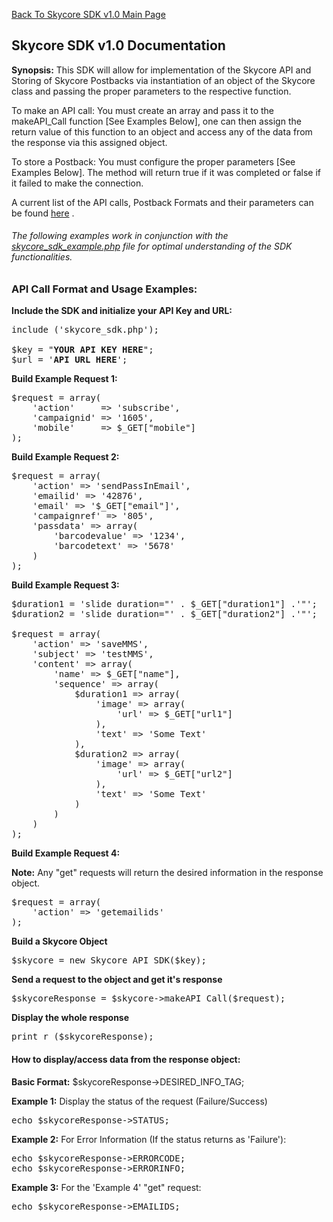 <a href="/1.0/README.md">Back To Skycore SDK v1.0 Main Page</a>


<h2>Skycore SDK v1.0 Documentation</h2>

<strong>Synopsis:</strong>
This SDK will allow for implementation of the Skycore API and Storing of Skycore Postbacks via instantiation of an object of the Skycore class and passing 
the proper parameters to the respective function.  

To make an API call: You must create an array and pass it to the makeAPI_Call function [See Examples Below], one can then assign the return value of this
function to an object and access any of the data from the response via this assigned object.

To store a Postback: You must configure the proper parameters [See Examples Below].  The method will return true if it was completed 
or false if it failed to make the connection.

A current list of the API calls, Postback Formats and their parameters can be found 
<a href="https://github.com/SkycoreMobile/API/blob/master/1.3/README.md">here</a> .

<h6>The following examples work in conjunction with the <a href="/1.0/source_code/skycore_sdk_example.php">skycore_sdk_example.php</a> file for optimal understanding of the SDK functionalities.</h6>

<h3>API Call Format and Usage Examples:</h3>

<strong>Include the SDK and initialize your API Key and URL:</strong>
<pre>
include ('skycore_sdk.php');

$key = "<strong>YOUR API KEY HERE</strong>";
$url = '<strong>API URL HERE</strong>';
</pre>

<strong>Build Example Request 1:</strong>
<pre>
$request = array(
	'action'	 => 'subscribe',
	'campaignid' => '1605',
	'mobile'     => $_GET["mobile"]
);
</pre>

<strong>Build Example Request 2:</strong>
<pre>
$request = array(
	'action' => 'sendPassInEmail',
	'emailid' => '42876',
	'email' => '$_GET["email"]',
	'campaignref' => '805',
	'passdata' => array(
		'barcodevalue' => '1234',
		'barcodetext' => '5678'
	)
);
</pre>

<strong>Build Example Request 3:</strong>
<pre>
$duration1 = 'slide duration="' . $_GET["duration1"] .'"';
$duration2 = 'slide duration="' . $_GET["duration2"] .'"';

$request = array(
	'action' => 'saveMMS',
	'subject' => 'testMMS',
	'content' => array(
		'name' => $_GET["name"],
		'sequence' => array(
			$duration1 => array(
				'image' => array(
					'url' => $_GET["url1"]
				),
				'text' => 'Some Text'
			),
			$duration2 => array(
				'image' => array(
					'url' => $_GET["url2"]
				),
				'text' => 'Some Text'
			)
		)
	)
);
</pre>

<strong>Build Example Request 4:</strong><BR/>

<strong>Note:</strong> Any "get" requests will return the desired information in the response object.

<pre>
$request = array(
	'action' => 'getemailids'
);
</pre>	

<strong>Build a Skycore Object</strong>
<pre>
$skycore = new Skycore_API_SDK($key);
</pre>

<strong>Send a request to the object and get it's response</strong>
<pre>
$skycoreResponse = $skycore->makeAPI_Call($request);
</pre>

<strong>Display the whole response</strong>
<pre>
print_r ($skycoreResponse);
</pre>

<h4>How to display/access data from the response object:</h4>

<strong>Basic Format:</strong>
$skycoreResponse->DESIRED_INFO_TAG;

<strong>Example 1:</strong>
Display the status of the request (Failure/Success)
<pre>
echo $skycoreResponse->STATUS;
</pre>

<strong>Example 2:</strong>
For Error Information (If the status returns as 'Failure'):
<pre>
echo $skycoreResponse->ERRORCODE;
echo $skycoreResponse->ERRORINFO;
</pre>

<strong>Example 3:</strong>
For the 'Example 4' "get" request:
<pre>
echo $skycoreResponse->EMAILIDS;
</pre>

